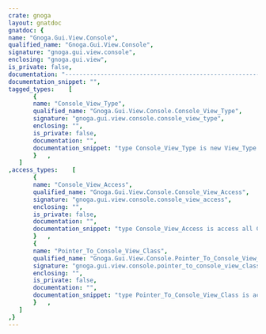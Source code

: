 ```yaml
---
crate: gnoga
layout: gnatdoc
gnatdoc: {
name: "Gnoga.Gui.View.Console",
qualified_name: "Gnoga.Gui.View.Console",
signature: "gnoga.gui.view.console",
enclosing: "gnoga.gui.view",
is_private: false,
documentation: "-----------------------------------------------------------------------\n  Console_View_Types\n-----------------------------------------------------------------------",
documentation_snippet: "",
tagged_types:    [
       {
       name: "Console_View_Type",
       qualified_name: "Gnoga.Gui.View.Console.Console_View_Type",
       signature: "gnoga.gui.view.console.console_view_type",
       enclosing: "",
       is_private: false,
       documentation: "",
       documentation_snippet: "type Console_View_Type is new View_Type with private;",
       }   ,
   ]
,access_types:    [
       {
       name: "Console_View_Access",
       qualified_name: "Gnoga.Gui.View.Console.Console_View_Access",
       signature: "gnoga.gui.view.console.console_view_access",
       enclosing: "",
       is_private: false,
       documentation: "",
       documentation_snippet: "type Console_View_Access is access all Console_View_Type;",
       }   ,
       {
       name: "Pointer_To_Console_View_Class",
       qualified_name: "Gnoga.Gui.View.Console.Pointer_To_Console_View_Class",
       signature: "gnoga.gui.view.console.pointer_to_console_view_class",
       enclosing: "",
       is_private: false,
       documentation: "",
       documentation_snippet: "type Pointer_To_Console_View_Class is access all Console_View_Type'Class;",
       }   ,
   ]
,}
---
```

